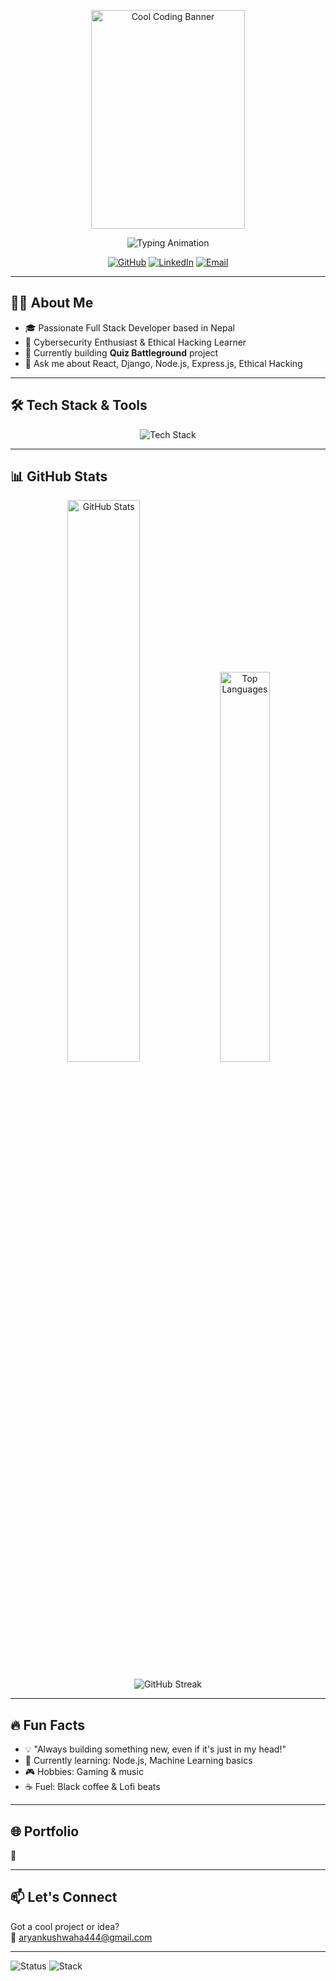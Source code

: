 <p align="center">
  <img src="https://i.pinimg.com/originals/d4/81/f3/d481f3c72e283309071f79e01b05c06d.gif" alt="Cool Coding Banner" width="70%" height="350px" />
</p>

<!-- Typing animation -->
<p align="center">
  <img src="https://readme-typing-svg.herokuapp.com?font=Fira+Code&size=28&duration=4000&pause=800&color=00ff99&center=true&width=600&lines=Hi+there!+I'm+Aryan+Kushwaha;Full+Stack+Developer;Cybersecurity+Enthusiast" alt="Typing Animation"/>
</p>

<!-- Social badges -->
<p align="center">
  <a href="https://github.com/aryankushwaha444" target="_blank"><img src="https://github.com/aryankushwaha444" alt="GitHub"/></a>
  <a href="https://www.linkedin.com/in/aryan-kushwaha" target="_blank"><img src="https://img.shields.io/badge/LinkedIn-Aryan%20Kushwaha-blue?style=for-the-badge&logo=linkedin&logoColor=white" alt="LinkedIn"/></a>
  <a href="mailto:aryankushwaha444@gmail.com" target="_blank"><img src="https://img.shields.io/badge/Email-📧-red?style=for-the-badge&logo=gmail&logoColor=white" alt="Email"/></a>
</p>

---

## 👨‍💻 About Me

- 🎓 Passionate Full Stack Developer based in Nepal  
- 🔐 Cybersecurity Enthusiast & Ethical Hacking Learner  
- 🔭 Currently building **Quiz Battleground** project  
- 💬 Ask me about React, Django, Node.js, Express.js, Ethical Hacking  

---

## 🛠️ Tech Stack & Tools

<p align="center">
  <img src="https://skillicons.dev/icons?i=js,cpp,csharp,css,django,docker,express,git,html,java,javascript,linux,mongodb,mysql,nodejs,php,postman,python,react,selenium,tailwind" alt="Tech Stack" />
</p>

---

## 📊 GitHub Stats

<p align="center">
  <img src="https://github-readme-stats.vercel.app/api?username=aryankushwaha444&show_icons=true&theme=radical&hide_border=true" alt="GitHub Stats" width="48%"/>
  <img src="https://github-readme-stats.vercel.app/api/top-langs/?username=aryankushwaha444&layout=compact&theme=tokyonight&hide_border=true" alt="Top Languages" width="40%"/>
</p>

<p align="center">
  <img src="https://github-readme-streak-stats.herokuapp.com/?user=aryankushwaha444&theme=radical&hide_border=true" alt="GitHub Streak"/>
</p>

---

## 🔥 Fun Facts

- 💡 "Always building something new, even if it's just in my head!"  
- 🌱 Currently learning: Node.js, Machine Learning basics  
- 🎮 Hobbies: Gaming & music  
- ☕ Fuel: Black coffee & Lofi beats  

---

## 🌐 Portfolio

🚧 <a url="https://www.aaryankushawaha.com.np" alt="PortFolio" />

---

## 📫 Let's Connect

Got a cool project or idea?  
📧 aryankushwaha444@gmail.com

---

![Status](https://img.shields.io/badge/Status-Always%20Learning-success?style=for-the-badge&logo=vercel)
![Stack](https://img.shields.io/badge/Stack-FullStack-blueviolet?style=for-the-badge&logo=code)

